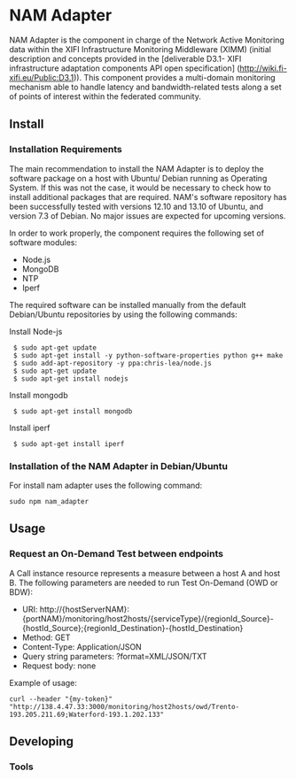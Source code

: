 
# NAM Adapter

NAM Adapter is the component in charge of the Network Active Monitoring data within the XIFI Infrastructure Monitoring Middleware (XIMM) (initial description and concepts provided in the [deliverable D3.1- XIFI infrastructure adaptation components API open specification] (http://wiki.fi-xifi.eu/Public:D3.1)). This component provides a multi-domain monitoring mechanism able to handle latency and bandwidth-related tests along a set of points of interest within the federated community. 

## Install

### Installation Requirements

The main recommendation to install the NAM Adapter is to deploy the software package on a host with Ubuntu/ Debian running as Operating System. If this was not the case, it would be necessary to check how to install additional packages that are required. NAM's software repository has been successfully tested with versions 12.10 and 13.10 of Ubuntu, and version 7.3 of Debian. No major issues are expected for upcoming versions. 

In order to work properly, the component requires the following set of software modules: 

* Node.js
* MongoDB
* NTP
* Iperf

The required software can be installed manually from the default Debian/Ubuntu repositories by using the following commands:

Install Node-js
```
 $ sudo apt-get update
 $ sudo apt-get install -y python-software-properties python g++ make
 $ sudo add-apt-repository -y ppa:chris-lea/node.js
 $ sudo apt-get update
 $ sudo apt-get install nodejs
```

Install mongodb
``` 
 $ sudo apt-get install mongodb
```

Install iperf

``` 
 $ sudo apt-get install iperf
```



###  Installation of the NAM Adapter in Debian/Ubuntu

For install nam adapter uses the following command:

```
sudo npm nam_adapter
```

## Usage

### Request an On-Demand Test between endpoints
A Call instance resource represents a measure between a host A and host B. The following parameters are needed to run Test On-Demand (OWD or BDW):

* URI: http://{hostServerNAM}:{portNAM}/monitoring/host2hosts/{serviceType}/{regionId_Source}-{hostId_Source};{regionId_Destination}-{hostId_Destination} 
* Method: GET 
* Content-Type: Application/JSON 
* Query string parameters: ?format=XML/JSON/TXT 
* Request body: none 


Example of usage: 

```
curl --header "{my-token}" "http://138.4.47.33:3000/monitoring/host2hosts/owd/Trento-193.205.211.69;Waterford-193.1.202.133"
```

## Developing



### Tools

